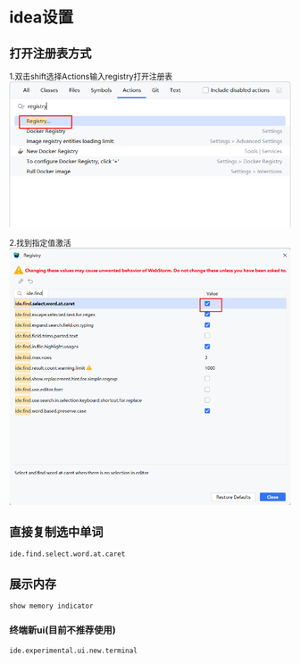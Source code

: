 # idea设置
## 打开注册表方式
1.双击shift选择Actions输入registry打开注册表
![img.png](img/打开注册表.png)

2.找到指定值激活
![img.png](img/激活直接查找当前光标选中值.png)

## 直接复制选中单词

```text
ide.find.select.word.at.caret
```

## 展示内存

```text
show memory indicator
```

### 终端新ui(目前不推荐使用)
```text
ide.experimental.ui.new.terminal
```
